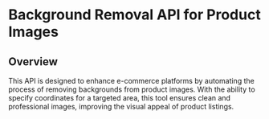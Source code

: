 # Background Removal API for Product Images
## Overview
This API is designed to enhance e-commerce platforms by automating the process of removing backgrounds from product images. With the ability to specify coordinates for a targeted area, this tool ensures clean and professional images, improving the visual appeal of product listings.
